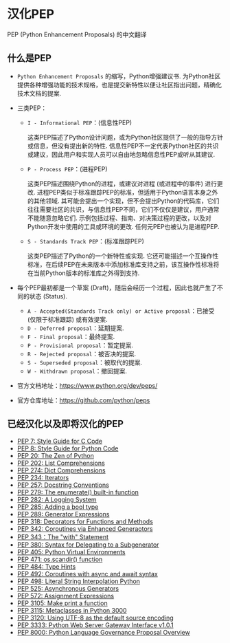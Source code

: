 # 汉化PEP
PEP (Python Enhancement Proposals) 的中文翻译

## 什么是PEP
- `Python Enhancement Proposals` 的缩写，Python增强建议书. 为Python社区提供各种增强功能的技术规格，也是提交新特性以便让社区指出问题，精确化技术文档的提案.

- 三类PEP：
    - `I - Informational PEP`：(信息性PEP)
      
      这类PEP描述了Python设计问题，或为Python社区提供了一般的指导方针或信息，但没有提出新的特性. 信息性PEP不一定代表Python社区的共识或建议，因此用户和实现人员可以自由地忽略信息性PEP或听从其建议.
    - `P - Process PEP`：(进程PEP)
      
      这类PEP描述围绕Python的进程，或建议对进程 (或进程中的事件) 进行更改. 进程PEP类似于标准跟踪PEP的标准，但适用于Python语言本身之外的其他领域. 其可能会提出一个实现，但不会提出Python的代码库，它们往往需要社区的共识，与信息性PEP不同，它们不仅仅是建议，用户通常不能随意忽略它们. 示例包括过程、指南、对决策过程的更改，以及对Python开发中使用的工具或环境的更改. 任何元PEP也被认为是进程PEP.
    - `S - Standards Track PEP`：(标准跟踪PEP)
      
      这类PEP描述了Python的一个新特性或实现. 它还可能描述一个互操作性标准，在后续PEP在未来版本中添加标准库支持之前，该互操作性标准将在当前Python版本的标准库之外得到支持.

- 每个PEP最初都是一个草案 (Draft)，随后会经历一个过程，因此也就产生了不同的状态 (Status).
    - `A - Accepted(Standards Track only) or Active proposal`：已接受 (仅限于标准跟踪) 或有效提案.
    - `D - Deferred proposal`：延期提案.
    - `F - Final proposal`：最终提案.
    - `P - Provisional proposal`：暂定提案.
    - `R - Rejected proposal`：被否决的提案.
    - `S - Superseded proposal`：被取代的提案.
    - `W - Withdrawn proposal`：撤回提案.

- 官方文档地址：https://www.python.org/dev/peps/
- 官方仓库地址：https://github.com/python/peps
 
## 已经汉化以及即将汉化的PEP
- [PEP 7: Style Guide for C Code](https://www.python.org/dev/peps/pep-0007/)
- [PEP 8: Style Guide for Python Code](https://www.python.org/dev/peps/pep-0008/)
- [PEP 20: The Zen of Python](https://www.python.org/dev/peps/pep-0020/)
- [PEP 202: List Comprehensions](https://www.python.org/dev/peps/pep-0202/)
- [PEP 274: Dict Comprehensions](https://www.python.org/dev/peps/pep-0274/)
- [PEP 234: Iterators](https://www.python.org/dev/peps/pep-0234/)
- [PEP 257: Docstring Conventions](https://www.python.org/dev/peps/pep-0257/)
- [PEP 279: The enumerate() built-in function](https://www.python.org/dev/peps/pep-0279/)
- [PEP 282: A Logging System](https://www.python.org/dev/peps/pep-0282/)
- [PEP 285: Adding a bool type](https://www.python.org/dev/peps/pep-0285/)
- [PEP 289: Generator Expressions](https://www.python.org/dev/peps/pep-0289/)
- [PEP 318: Decorators for Functions and Methods](https://www.python.org/dev/peps/pep-0318/)
- [PEP 342: Coroutines via Enhanced Generaotors](https://www.python.org/dev/peps/pep-0342/)
- [PEP 343：The "with" Statement](https://www.python.org/dev/peps/pep-0343/)
- [PEP 380: Syntax for Delegating to a Subgenerator](https://www.python.org/dev/peps/pep-0380/)
- [PEP 405: Python Virtual Environments](https://www.python.org/dev/peps/pep-0405/)
- [PEP 471: os.scandir() function](https://www.python.org/dev/peps/pep-0471/)
- [PEP 484: Type Hints](https://www.python.org/dev/peps/pep-0484/)
- [PEP 492: Coroutines with async and await syntax](https://www.python.org/dev/peps/pep-0492/)
- [PEP 498: Literal String Interpolation Python](https://www.python.org/dev/peps/pep-0498/)
- [PEP 525: Asynchronous Generators](https://www.python.org/dev/peps/pep-0525/)
- [PEP 572: Assignment Expressions](https://www.python.org/dev/peps/pep-0572/)
- [PEP 3105: Make print a function](https://www.python.org/dev/peps/pep-3105/)
- [PEP 3115: Metaclasses in Python 3000](https://www.python.org/dev/peps/pep-3115/)
- [PEP 3120: Using UTF-8 as the default source encoding](https://www.python.org/dev/peps/pep-3120/)
- [PEP 3333: Python Web Server Gateway Interface v1.0.1](https://www.python.org/dev/peps/pep-3333/)
- [PEP 8000: Python Language Governance Proposal Overview](https://www.python.org/dev/peps/pep-8000/)
